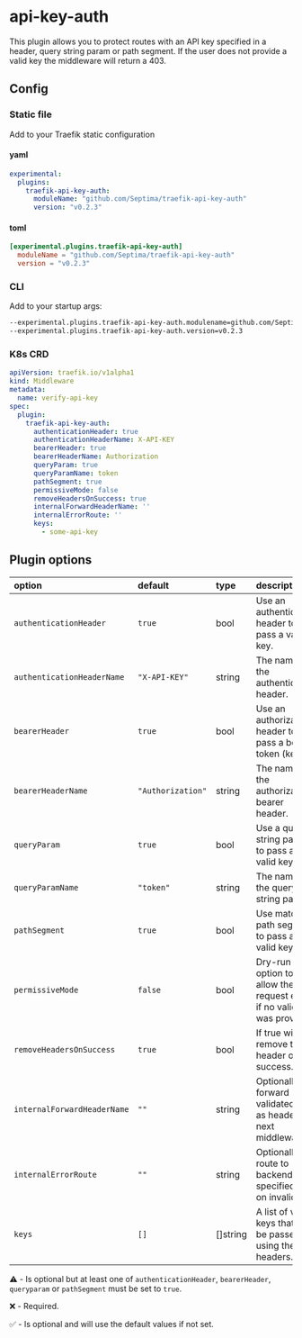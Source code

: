 # api-key-auth

This plugin allows you to protect routes with an API key specified in a header, query string param or path segment. If the user does not provide a valid key the middleware will return a 403.

## Config

### Static file

Add to your Traefik static configuration

#### yaml

```yaml
experimental:
  plugins:
    traefik-api-key-auth:
      moduleName: "github.com/Septima/traefik-api-key-auth"
      version: "v0.2.3"
```

#### toml

```toml
[experimental.plugins.traefik-api-key-auth]
  moduleName = "github.com/Septima/traefik-api-key-auth"
  version = "v0.2.3"
```

### CLI

Add to your startup args:

```sh
--experimental.plugins.traefik-api-key-auth.modulename=github.com/Septima/traefik-api-key-auth
--experimental.plugins.traefik-api-key-auth.version=v0.2.3
```

### K8s CRD

```yaml
apiVersion: traefik.io/v1alpha1
kind: Middleware
metadata:
  name: verify-api-key
spec:
  plugin:
    traefik-api-key-auth:
      authenticationHeader: true
      authenticationHeaderName: X-API-KEY
      bearerHeader: true
      bearerHeaderName: Authorization
      queryParam: true
      queryParamName: token
      pathSegment: true
      permissiveMode: false
      removeHeadersOnSuccess: true
      internalForwardHeaderName: ''
      internalErrorRoute: ''
      keys:
        - some-api-key
```

## Plugin options

| option                      | default           | type     | description                                                       | optional |
|:----------------------------|:------------------|:---------|:------------------------------------------------------------------|:---------|
| `authenticationHeader`      | `true`            | bool     | Use an authentication header to pass a valid key.                 | ⚠️        |
| `authenticationHeaderName`  | `"X-API-KEY"`     | string   | The name of the authentication header.                            | ✅       |
| `bearerHeader`              | `true`            | bool     | Use an authorization header to pass a bearer token (key).         | ⚠️        |
| `bearerHeaderName`          | `"Authorization"` | string   | The name of the authorization bearer header.                      | ✅       |
| `queryParam`                | `true`            | bool     | Use a query string param to pass a valid key.                     | ⚠️        |
| `queryParamName`            | `"token"`         | string   | The name of the query string param.                               | ✅       |
| `pathSegment`               | `true`            | bool     | Use match on path segment to pass a valid key.                    | ⚠️        |
| `permissiveMode`            | `false`           | bool     | Dry-run option to allow the request even if no valid was provided | ✅       |
| `removeHeadersOnSuccess`    | `true`            | bool     | If true will remove the header on success.                        | ✅       |
| `internalForwardHeaderName` | `""`              | string   | Optionally forward validated key as header to next middleware.    | ✅       |
| `internalErrorRoute`        | `""`              | string   | Optionally route to backend at specified path on invalid key      | ✅       |
| `keys`                      | `[]`              | []string | A list of valid keys that can be passed using the headers.        | ❌       |

⚠️ - Is optional but at least one of `authenticationHeader`, `bearerHeader`, `queryparam` or `pathSegment` must be set to `true`.

❌ - Required.

✅ - Is optional and will use the default values if not set.
